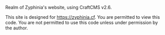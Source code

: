 
Realm of Zyphinia's website, using CraftCMS v2.6.

This site is designed for https://zyphinia.cf. You are permitted to view this code. You are not permitted to use this code unless under permission by the author.
